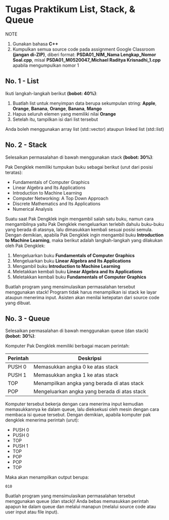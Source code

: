 # Tugas Praktikum List, Stack, & Queue

NOTE

1. Gunakan bahasa **C++**
2. Kumpulkan semua source code pada assignment Google Classroom **(jangan di-ZIP)**, diberi format: **PSDA01_NIM_Nama Lengkap_Nomor Soal.cpp**, misal **PSDA01_M0520047_Michael Raditya Krisnadhi_1.cpp** apabila mengumpulkan nomor 1

## No. 1 - List

Ikuti langkah-langkah berikut **(bobot: 40%)**:

1. Buatlah list untuk menyimpan data berupa sekumpulan string: **Apple**, **Orange**, **Banana**, **Orange**, **Banana**, **Mango**
2. Hapus seluruh elemen yang memiliki nilai **Orange**
3. Setelah itu, tampilkan isi dari list tersebut

Anda boleh menggunakan array list (std::vector) ataupun linked list (std::list)

## No. 2 - Stack

Selesaikan permasalahan di bawah menggunakan stack **(bobot: 30%)**:

Pak Dengklek memiliki tumpukan buku sebagai berikut (urut dari posisi teratas):

- Fundamentals of Computer Graphics
- Linear Algebra and Its Applications
- Introduction to Machine Learning
- Computer Networking: A Top Down Approach
- Discrete Mathematics and Its Applications
- Numerical Analysis

Suatu saat Pak Dengklek ingin mengambil salah satu buku, namun cara mengambilnya yaitu Pak Dengklek mengeluarkan terlebih dahulu buku-buku yang berada di atasnya, lalu dimasukkan kembali sesuai posisi semula. Dengan demikian, apabila Pak Dengklek ingin mengambil buku **Introduction to Machine Learning**, maka berikut adalah langkah-langkah yang dilakukan oleh Pak Dengklek:

1. Mengeluarkan buku **Fundamentals of Computer Graphics**
2. Mengeluarkan buku **Linear Algebra and Its Applications**
3. Mengambil buku **Introduction to Machine Learning**
4. Meletakkan kembali buku **Linear Algebra and Its Applications**
5. Meletakkan kembali buku **Fundamentals of Computer Graphics**

Buatlah program yang mensimulasikan permasalahan tersebut menggunakan stack! Program tidak harus menampilkan isi stack ke layar ataupun menerima input. Asisten akan menilai ketepatan dari source code yang dibuat.

## No. 3 - Queue

Selesaikan permasalahan di bawah menggunakan queue (dan stack) **(bobot: 30%)**:

Komputer Pak Dengklek memiliki berbagai macam perintah:

|Perintah|Deskripsi|
|--|--|
|PUSH 0|Memasukkan angka 0 ke atas stack|
|PUSH 1|Memasukkan angka 1 ke atas stack|
|TOP|Menampilkan angka yang berada di atas stack|
|POP|Mengeluarkan angka yang berada di atas stack|

Komputer tersebut bekerja dengan cara menerima input kemudian memasukkannya ke dalam queue, lalu dieksekusi oleh mesin dengan cara membaca isi queue tersebut. Dengan demikian, apabila komputer pak dengklek menerima perintah (urut):

- PUSH 0
- PUSH 0
- TOP
- PUSH 1
- TOP
- POP
- POP
- TOP

Maka akan menampilkan output berupa:
```
010
```

Buatlah program yang mensimulasikan permasalahan tersebut menggunakan queue (dan stack)! Anda bebas memasukkan perintah apapun ke dalam queue dan melalui manapun (melalui source code atau user input atau file input).
